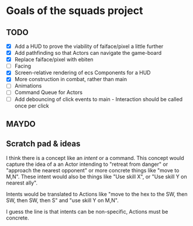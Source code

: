 # Goals of the squads project

## TODO

- [x] Add a HUD to prove the viability of faiface/pixel a little further
- [x] Add pathfinding so that Actors can navigate the game-board
- [x] Replace faiface/pixel with ebiten
- [ ] Facing
- [x] Screen-relative rendering of ecs Components for a HUD
- [x] More construction in combat, rather than main
- [ ] Animations
- [ ] Command Queue for Actors
- [ ] Add debouncing of click events to main - Interaction should be called once per click

## MAYDO

## Scratch pad & ideas

I think there is a concept like an _intent_ or a command. This concept would capture the idea of a an Actor intending to "retreat from danger" or "approach the nearest opponent" or more concrete things like "move to M,N". These intent would also be things like "Use skill X", or "Use skill Y on nearest ally".

Intents would be translated to Actions like "move to the hex to the SW, then SW, then SW, then S" and "use skill Y on M,N".

I guess the line is that intents can be non-specific, Actions must be concrete.
